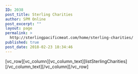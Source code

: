 ```yaml
---
ID: 2038
post_title: Sterling Charities
author: SPM Online
post_excerpt: ""
layout: page
permalink: >
  http://sterlingpacificmeat.com/home/sterling-charities/
published: true
post_date: 2018-02-23 18:34:46
---
```

[vc_row][vc_column][vc_column_text][listSterlingCharities]
[/vc_column_text][/vc_column][/vc_row]